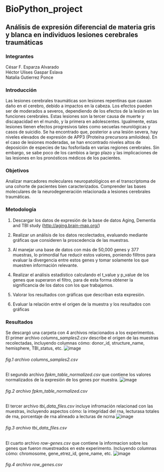 # BioPython_project
## Análisis de expresión diferencial de materia gris y blanca en individuos lesiones cerebrales traumáticas
### **Integrantes**
César F. Esparza Alvarado  
Héctor Ulises Gaspar Eslava  
Natalia Gutierrez Ponce  

### **Introducción**  
Las lesiones cerebrales traumáticas son lesiones repentinas que causan daño en el cerebro, debido a impactos en la cabeza. Los efectos pueden ser de moderados a severos, dependiendo de los efectos de la lesión en las funciones cerebrales. Estas lesiones son la tercer causa de muerte y discapacidad en el mundo, y la primera en adolescentes. Igualmente, estas lesiones tienen efectos progresivos tales como secuelas neurológicas y casos de suicidio. 
Se ha encontrado que, posterior a una lesión severa, hay niveles elevados de expresión de APP3 (Proteína precursora amiloidea). En el caso de lesiones moderadas, se han encontrado niveles altos de deposición de especies de tau fosforilada en varias regiones cerebrales. Sin embargo, se sabe poco de los cambios a largo plazo y las implicaciones de las lesiones en los pronósticos médicos de los pacientes.   

### **Objetivos**
Analizar marcadores moleculares neuropatológicos en el transcriptoma de una cohorte de pacientes bien caracterizados. 
Comprender las bases moleculares de la neurodegeneración relacionada a lesiones cerebrales traumáticas. 

### **Metodología**  

1. Descargar los datos de expresión de la base de datos Aging, Dementia and TBI study (http://aging.brain-map.org/) 

2. Realizar un análisis de los datos recolectados, evaluando mediante gráficas que consideren la proscedencia de las muestras. 
   
2. Al manejar una base de datos con más de 50,000 genes y 377 muestras, lo primordial fue reducir estos valores, poniendo filltros para evaluar la divergencia entre estos genes y tomar solamente los que muestren información relevante. 
 
3. Realizar el análisis estadístico calculando el t_value y p_value de los genes que superaron el filtro, para de esta forma obtener la significancia de los datos con los que trabajamos.

4. Valorar los resultados con gráficas que describan esta expresión.

5. Evaluar la relación entre el origen de la muestra y los resultados con gráficas

### **Resultados**

Se descargó una carpeta con 4 archivos relacionados a los experimentos.  
El primer archivo *columns_samples2.csv* describe el origen de las muestras recolectadas, incluyendo columnas cómo: donor_id, structure_name, hemisphere, TBI_status, etc. 
![image](https://user-images.githubusercontent.com/100377746/206722981-03db4b38-51ec-49f1-9424-4a502f594678.png)
###### *fig.1 archivo columns_samples2.csv*

El segundo archivo *fpkm_table_normalized.csv* que contiene los valores normalizados de la expresión de los genes por muestra. 
![image](https://user-images.githubusercontent.com/100377746/206724870-11e8ff0e-44cf-40a3-9f49-28f968283ed7.png)
###### *fig.2 archivo fpkm_table_normalized.csv*

El tercer archivo *tbi_data_files.csv* incluye infromación relacionad con las muestras, incluyendo aspectos cómo: la integridad del rna, lecturasa totales de rna, porcentaje de rna alineado a lecturas de ncrna
![image](https://user-images.githubusercontent.com/100377746/206733039-3e2dc242-118e-40a5-90b1-289d2cbe791e.png)
###### *fig.3 archivo tbi_data_files.csv*  

El cuarto archivo *row-genes.csv* que contiene la informacion sobre los genes que fueron muestreados en este experimento. Incluyendo columnas cómo: chromosome, gene_etrez_id, gene_name, etc.
![image](https://user-images.githubusercontent.com/100377746/206734079-165f426b-1708-455f-80c1-ac45ee53de55.png)
###### *fig.4 archivo row_genes.csv*



